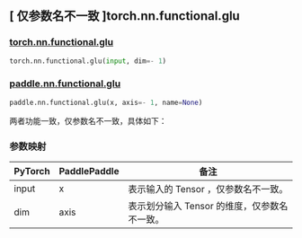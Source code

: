 ## [ 仅参数名不一致 ]torch.nn.functional.glu

### [torch.nn.functional.glu](https://pytorch.org/docs/stable/generated/torch.nn.functional.glu.html?highlight=glu#torch.nn.functional.glu)

```python
torch.nn.functional.glu(input, dim=- 1)
```

### [paddle.nn.functional.glu](https://www.paddlepaddle.org.cn/documentation/docs/zh/develop/api/paddle/nn/functional/glu_cn.html)

```python
paddle.nn.functional.glu(x, axis=- 1, name=None)
```

两者功能一致，仅参数名不一致，具体如下：
### 参数映射
| PyTorch       | PaddlePaddle | 备注                                                   |
| ------------- | ------------ | ------------------------------------------------------ |
| input           | x           | 表示输入的 Tensor ，仅参数名不一致。               |
| dim           | axis           | 表示划分输入 Tensor 的维度，仅参数名不一致。               |

